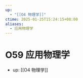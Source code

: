 ```yaml
---
up:
  - "[[O4 物理学]]"
ctime: 2025-01-25T15:24:15+08:00
aliases:
  - 应用物理学
---
```


# O59 应用物理学

- up: [[O4 物理学]]
